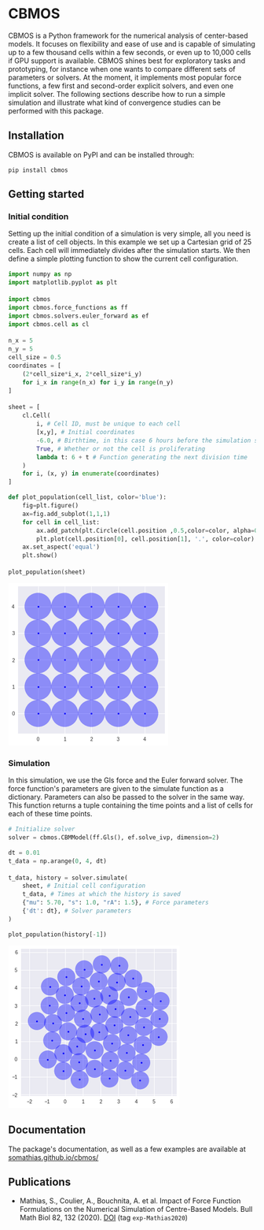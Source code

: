 # CBMOS

CBMOS is a Python framework for the numerical analysis of center-based models.
It focuses on flexibility and ease of use and is capable of simulating up to a
few thousand cells within a few seconds, or even up to 10,000 cells if GPU
support is available. CBMOS shines best for exploratory tasks and prototyping,
for instance when one wants to compare different sets of parameters or solvers.
At the moment, it implements most popular force functions, a few first and
second-order explicit solvers, and even one implicit solver. The following
sections describe how to run a simple simulation and illustrate what kind of
convergence studies can be performed with this package.


## Installation
CBMOS is available on PyPI and can be installed through:
```
pip install cbmos
```

## Getting started
### Initial condition

Setting up the initial condition of a simulation is very simple, all you need is create a list of cell objects. In this example we set up a Cartesian grid of 25 cells. Each cell will immediately divides after the simulation starts. We then define a simple plotting function to show the current cell configuration.


```python
import numpy as np
import matplotlib.pyplot as plt

import cbmos
import cbmos.force_functions as ff
import cbmos.solvers.euler_forward as ef
import cbmos.cell as cl

n_x = 5
n_y = 5
cell_size = 0.5
coordinates = [
    (2*cell_size*i_x, 2*cell_size*i_y)
    for i_x in range(n_x) for i_y in range(n_y)
]

sheet = [
    cl.Cell(
        i, # Cell ID, must be unique to each cell
        [x,y], # Initial coordinates
        -6.0, # Birthtime, in this case 6 hours before the simulation starts
        True, # Whether or not the cell is proliferating
        lambda t: 6 + t # Function generating the next division time
    )
    for i, (x, y) in enumerate(coordinates)
]
```


```python
def plot_population(cell_list, color='blue'):
    fig=plt.figure()
    ax=fig.add_subplot(1,1,1)
    for cell in cell_list:
        ax.add_patch(plt.Circle(cell.position ,0.5,color=color, alpha=0.4))
        plt.plot(cell.position[0], cell.position[1], '.', color=color)
    ax.set_aspect('equal')
    plt.show()
    
plot_population(sheet)
```

![png](.images/output_3_0.png)

### Simulation

In this simulation, we use the Gls force and the Euler forward solver. The force function's parameters are given to the simulate function as a dictionary. Parameters can also be passed to the solver in the same way. This function returns a tuple containing the time points and a list of cells for each of these time points.


```python
# Initialize solver
solver = cbmos.CBMModel(ff.Gls(), ef.solve_ivp, dimension=2)
```

```python
dt = 0.01
t_data = np.arange(0, 4, dt)

t_data, history = solver.simulate(
    sheet, # Initial cell configuration
    t_data, # Times at which the history is saved
    {"mu": 5.70, "s": 1.0, "rA": 1.5}, # Force parameters
    {'dt': dt}, # Solver parameters
)
```

```python
plot_population(history[-1])
```

![png](.images/output_7_0.png)


## Documentation
The package's documentation, as well as a few examples are available at
[somathias.github.io/cbmos/](https://somathias.github.io/cbmos/)


## Publications

- Mathias, S., Coulier, A., Bouchnita, A. et al. Impact of Force Function
  Formulations on the Numerical Simulation of Centre-Based Models. Bull Math
  Biol 82, 132 (2020). [DOI](https://doi.org/10.1007/s11538-020-00810-2) (tag `exp-Mathias2020`)
